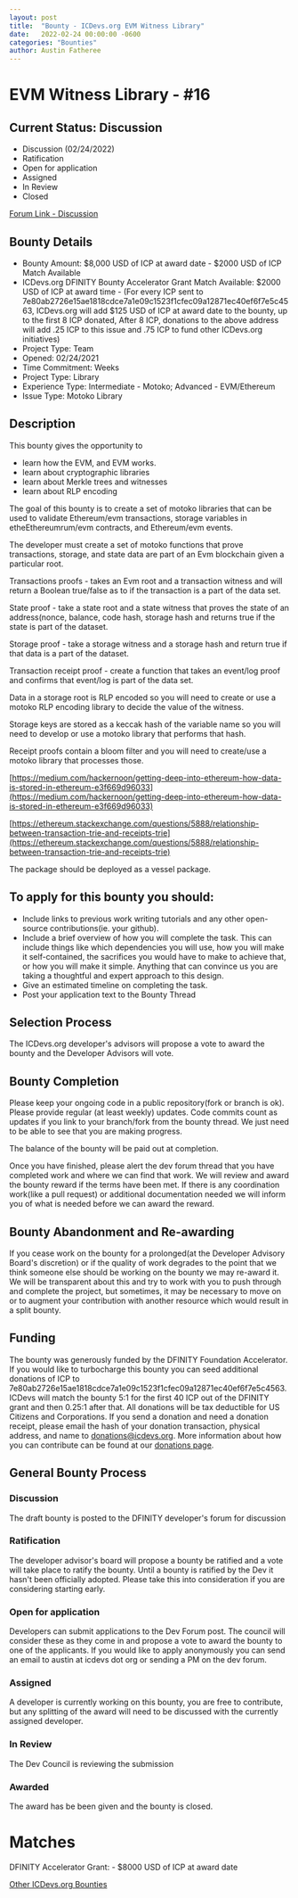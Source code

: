 ```yaml
---
layout: post
title:  "Bounty - ICDevs.org EVM Witness Library"
date:   2022-02-24 00:00:00 -0600
categories: "Bounties"
author: Austin Fatheree
---
```


# EVM Witness Library - #16

## Current Status: Discussion

* Discussion (02/24/2022)
* Ratification 
* Open for application
* Assigned 
* In Review 
* Closed 

[Forum Link - Discussion]()

## Bounty Details

* Bounty Amount: $8,000 USD of ICP at award date - $2000 USD of ICP Match Available
* ICDevs.org DFINITY Bounty Accelerator Grant Match Available: $2000 USD of ICP at award time - (For every ICP sent to 7e80ab2726e15ae1818cdce7a1e09c1523f1cfec09a12871ec40ef6f7e5c4563, ICDevs.org will add $125 USD of ICP at award date to the bounty, up to the first 8 ICP donated, After 8 ICP, donations to the above address will add .25 ICP to this issue and .75 ICP to fund other ICDevs.org initiatives)
* Project Type: Team
* Opened: 02/24/2021
* Time Commitment: Weeks
* Project Type: Library
* Experience Type: Intermediate - Motoko; Advanced - EVM/Ethereum
* Issue Type: Motoko Library

## Description

This bounty gives the opportunity to

* learn how the EVM, and EVM works.
* learn about cryptographic libraries
* learn about Merkle trees and witnesses
* learn about RLP encoding

The goal of this bounty is to create a set of motoko libraries that can be used to validate Ethereum/evm transactions, storage variables in etheEthereumrum/evm contracts, and Ethereum/evm events.

The developer must create a set of motoko functions that prove transactions, storage, and state data are part of an Evm blockchain given a particular root. 

Transactions proofs - takes an Evm root and a transaction witness and will return a Boolean true/false as to if the transaction is a part of the data set.

State proof - take a state root and a state witness that proves the state of an address(nonce, balance, code hash, storage hash and returns true if the state is part of the dataset.

Storage proof - take a storage witness and a storage hash and return true if that data is a part of the dataset.

Transaction receipt proof - create a function that takes an event/log proof and confirms that event/log is part of the data set.

Data in a storage root is RLP encoded so you will need to create or use a motoko RLP encoding library to decide the value of the witness.

Storage keys are stored as a keccak hash of the variable name so you will need to develop or use a motoko library that performs that hash.

Receipt proofs contain a bloom filter and you will need to create/use a motoko library that processes those.

[https://medium.com/hackernoon/getting-deep-into-ethereum-how-data-is-stored-in-ethereum-e3f669d96033](https://medium.com/hackernoon/getting-deep-into-ethereum-how-data-is-stored-in-ethereum-e3f669d96033)

[https://ethereum.stackexchange.com/questions/5888/relationship-between-transaction-trie-and-receipts-trie](https://ethereum.stackexchange.com/questions/5888/relationship-between-transaction-trie-and-receipts-trie)

The package should be deployed as a vessel package.


## To apply for this bounty you should:

* Include links to previous work writing tutorials and any other open-source contributions(ie. your github).
* Include a brief overview of how you will complete the task. This can include things like which dependencies you will use, how you will make it self-contained, the sacrifices you would have to make to achieve that, or how you will make it simple. Anything that can convince us you are taking a thoughtful and expert approach to this design.
* Give an estimated timeline on completing the task.
* Post your application text to the Bounty Thread

## Selection Process

The ICDevs.org developer's advisors will propose a vote to award the bounty and the Developer Advisors will vote.

## Bounty Completion

Please keep your ongoing code in a public repository(fork or branch is ok). Please provide regular (at least weekly) updates.  Code commits count as updates if you link to your branch/fork from the bounty thread.  We just need to be able to see that you are making progress.

The balance of the bounty will be paid out at completion.

Once you have finished, please alert the dev forum thread that you have completed work and where we can find that work.  We will review and award the bounty reward if the terms have been met.  If there is any coordination work(like a pull request) or additional documentation needed we will inform you of what is needed before we can award the reward.

## Bounty Abandonment and Re-awarding

If you cease work on the bounty for a prolonged(at the Developer Advisory Board's discretion) or if the quality of work degrades to the point that we think someone else should be working on the bounty we may re-award it.  We will be transparent about this and try to work with you to push through and complete the project, but sometimes, it may be necessary to move on or to augment your contribution with another resource which would result in a split bounty.

## Funding

The bounty was generously funded by the DFINITY Foundation Accelerator. If you would like to turbocharge this bounty you can seed additional donations of ICP to 7e80ab2726e15ae1818cdce7a1e09c1523f1cfec09a12871ec40ef6f7e5c4563.  ICDevs will match the bounty 5:1 for the first 40 ICP out of the DFINITY grant and then 0.25:1 after that.  All donations will be tax deductible for US Citizens and Corporations.  If you send a donation and need a donation receipt, please email the hash of your donation transaction, physical address, and name to donations@icdevs.org.  More information about how you can contribute can be found at our [donations page](https://icdevs.org/donations.html).


## General Bounty Process

### Discussion

The draft bounty is posted to the DFINITY developer's forum for discussion

### Ratification

The developer advisor's board will propose a bounty be ratified and a vote will take place to ratify the bounty.  Until a bounty is ratified by the Dev it hasn't been officially adopted. Please take this into consideration if you are considering starting early.

### Open for application

Developers can submit applications to the Dev Forum post.  The council will consider these as they come in and propose a vote to award the bounty to one of the applicants.  If you would like to apply anonymously you can send an email to austin at icdevs dot org or sending a PM on the dev forum.

### Assigned

A developer is currently working on this bounty, you are free to contribute, but any splitting of the award will need to be discussed with the currently assigned developer.

### In Review

The Dev Council is reviewing the submission

### Awarded

The award has be been given and the bounty is closed.

# Matches

DFINITY Accelerator Grant: - $8000 USD of ICP at award date


[Other ICDevs.org Bounties](https://icdevs.org/bounties.html)

